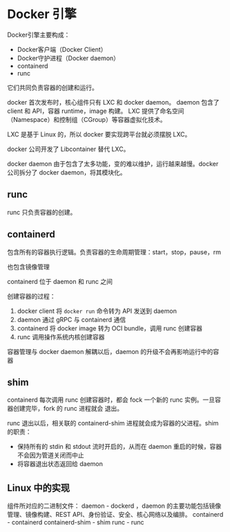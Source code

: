 # Docker 引擎

Docker引擎主要构成：
- Docker客户端（Docker Client）
- Docker守护进程（Docker daemon）
- containerd
- runc

它们共同负责容器的创建和运行。

docker 首次发布时，核心组件只有 LXC 和 docker daemon。
daemon 包含了 client 和 API，容器 runtime，image 构建。
LXC 提供了命名空间（Namespace）和控制组（CGroup）等容器虚拟化技术。

LXC 是基于 Linux 的，所以 docker 要实现跨平台就必须摆脱 LXC。

docker 公司开发了 Libcontainer 替代 LXC。

docker daemon 由于包含了太多功能，变的难以维护，运行越来越慢。docker 公司拆分了
docker daemon，将其模块化。

## runc
runc 只负责容器的创建。

## containerd
包含所有的容器执行逻辑。负责容器的生命周期管理：start，stop，pause，rm

也包含镜像管理

containerd 位于 daemon 和 runc 之间


创建容器的过程：
1. docker client 将 `docker run` 命令转为 API 发送到 daemon
2. daemon 通过 gRPC 与 containerd 通信
3. containerd 将 docker image 转为 OCI bundle，调用 runc 创建容器
4. runc 调用操作系统内核创建容器

容器管理与 docker daemon 解耦以后，daemon 的升级不会再影响运行中的容器

## shim
containerd 每次调用 runc 创建容器时，都会 fock 一个新的 runc 实例。一旦容器创建完毕，fork 的 runc 进程就会
退出。

runc 退出以后，相关联的 containerd-shim 进程就会成为容器的父进程。shim 的职责：
- 保持所有的 stdin 和 stdout 流时开启的，从而在 daemon 重启的时候，容器不会因为管道关闭而中止
- 将容器退出状态返回给 daemon


## Linux 中的实现
组件所对应的二进制文件：
daemon - dockerd ，daemon 的主要功能包括镜像管理、镜像构建、REST API、身份验证、安全、核心网络以及编排。
containerd - containerd
containerd-shim - shim
runc - runc


 


